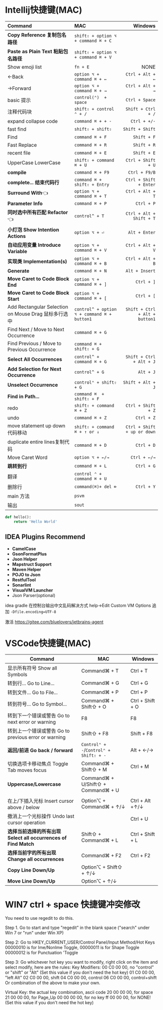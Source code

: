 # Intellij快捷键(MAC)
| Command | MAC | Windows |
| :---   | :---- |    ---: |
| **Copy Reference 复制包名路径** | `shift⇧ + option ⌥ + command ⌘ + C` |  |
| **Paste as Plain Text 粘贴包名路径** | `shift⇧ + option ⌥ + command ⌘ + V` |  |
|Show emoji list| `fn + E` | NONE|
|←Back | `option ⌥ + command ⌘ + ←` | `Ctrl + Alt + ←` |
|→Forward | `option ⌥ + command ⌘ + →` | `Ctrl + Alt + →`|
|basic 提示 | `control(⌃)  + space` | `Ctrl + Space` |
|注释代码块 | `shift⇧ + control ⌃ + /` | `Shift + Ctrl + /` |
|expand collapse code | `command ⌘ + + -` | `Ctrl + +/-`|
|fast find | ` shift⇧ + shift⇧  ` | `Shift + Shift` |
|Find | `command ⌘ + F` | `Shift + F` |
|Fast Replace| `command ⌘ + R` | `Shift + R` |
|recent file | ` command ⌘ + E ` | `Shift + E` |
|UpperCase LowerCase | ` shift⇧ + command ⌘ + U ` | `Ctrl + Shift + U`|
|**compile** | `command ⌘ + F9` | `Ctrl + F9/B` |
|**complete... 结束代码行** | `command ⌘ + shift⇧ + Entry` | `Ctrl + Shift + Enter` |
|**Surround With**👈 | `option ⌥ + command ⌘ + T` | `Ctrl + Alt + T` |
|**Parameter Info** | `command ⌘ + P` | `Ctrl + P` |
|**同时选中所有匹配 Refactor**👈 | `control^ + T` | `Ctrl + Alt + Shift + T` |
|**小灯泡 Show Intention Actions** | `option ⌥ + ⏎` | `Alt + Enter`|
|**自动应用变量 Introduce Variable** | `option ⌥ + command ⌘ + V` | `Ctrl + Alt + V`|
|**实现类 Implementation(s)** | `option ⌥ + command ⌘ + B` | `Ctrl + Alt + B`|
|**Generate** | `command ⌘ + N` | `Alt + Insert` |
|**Move Caret to Code Block End** |`option ⌥ + command ⌘ + ]`| `Ctrl + ]` |
|**Move Caret to Code Block Start** |`option ⌥ + command ⌘ + [`| `Ctrl + [`|
|Add Rectangular Selection on Mouse Drag 鼠标多行选中 |`control^ + option ⌥ + command ⌘ + button1`|`Shift + Ctrl + Alt + button1`|
|Find Next / Move to Next Occurrence |`command ⌘ + G`||
|Find Previous / Move to Previous Occurrence |`command ⌘ + shift⇧ + G`||
|**Select All Occurrences** |`control^ + command ⌘ + G`|`Shift + Ctrl + Alt + J`|
|**Add Selection for Next Occurrence** |`control^ + G`|`Alt + J`|
|**Unselect Occurrence** |`control⌃ + shift⇧ + G`|`Shift + Alt + J`|
|**Find in Path...** |`command ⌘  + shift⇧ + F`||
|redo | `shift⇧ + command ⌘ + Z` | `Ctrl + Shift + Z`|
|undo | `command ⌘ + Z` | `Ctrl + Z`|
|move statement up down代码移动 | `shift⇧ + command ⌘ + ↑ or ↓` | `Ctrl + Shift + up or down`|
|duplicate entire lines复制代码 | `command ⌘ + D` | `Ctrl + D`|
|Move Caret Word | `option ⌥ + ←/→` | `Ctrl + ←/→` |
|**跳转到行** | `command ⌘ + L` | `Ctrl + G` |
|翻译 | `control ⌃ + command ⌘ + U` ||
|删除行 | `command(⌘)+ del ⌦` | `Ctrl + Y`|
|main 方法 | ` psvm `||
|输出 | ` sout `||

```python
def hello():
    return 'Hello World'
```

## IDEA Plugins Recommend

- **CamelCase**
- **GsonFormatPlus**
- **Json Helper**
- **Mapstruct Support**
- **Maven Helper**
- **POJO to Json**
- **RestfulTool**
- **Sonarlint**
- **VisualVM Launcher**
- Json Parser(optional)


idea gradle 在控制台输出中文乱码解决方式
help->Edit Custom VM Options 追加 `-Dfile.encoding=UTF-8`

激活
https://gitee.com/bluelovers/jetbrains-agent



# VSCode快捷键(MAC)



| Command                                                      | MAC                                    | Windows          |
| ------------------------------------------------------------ | -------------------------------------- | ---------------- |
| 显示所有符号  Show all Symbols                               | Command⌘ + T                           | Ctrl + T         |
| 转到行... Go  to Line...                                     | Command⌘ + G                           | Ctrl + G         |
| 转到文件... Go  to File...                                   | Command⌘ + P                           | Ctrl + P         |
| 转到符号... Go  to Symbol...                                 | Command⌘ + Shift⇧ + O                  | Ctrl + Shift + O |
| 转到下一个错误或警告  Go to next error or warning            | F8                                     | F8               |
| 转到上一个错误或警告  Go to previous error or warning        | Shift⇧ + F8                            | Shift + F8       |
| **返回/前进 Go  back / forward**                             | `Control⌃ + -`/`Control⌃ + Shift⇧ + -` | Alt + ←/→        |
| 切换选项卡移动焦点  Toggle Tab moves focus                   | Command⌘ + Shift⇧ + M                  | Ctrl + M         |
| **Uppercase/Lowercase**                                      | Command⌘ + U/Shift⇧ + Command⌘ + U     |                  |
|                                                              |                                        |                  |
| 在上/下插入光标  Insert cursor above / below                 | Option⌥ + Command⌘ + ↑/↓               | Ctrl + Alt +↑/↓  |
| 撤消上一个光标操作  Undo last cursor operation               |                                        | Ctrl + U         |
| **选择当前选择的所有出现<br>Select all occurrences of Find Match** | Shift⇧ + Command⌘ + L                  | Ctrl + Shift + L |
| **选择当前字的所有出现<br>Change all occurrences**           | Command⌘ + F2                          | Ctrl + F2        |
| **Copy Line Down/Up**                                        | Option⌥ + Shift⇧ + ↑/↓                 |                  |
| **Move Line Down/Up**                                        | Option⌥ + ↑/↓                          |                  |



# WIN7 ctrl + space 快捷键冲突修改 

You need to use regedit to do this.

Step 1.
Go to start and type "regedit" in the blank space ("search" under Win 7 or "run" under Win XP)

Step 2:
Go to HKEY_CURRENT_USER/Control Panel/Input Method/Hot Keys
00000010 is for Ime/NonIme Toggle,
00000011 is for Shape Toggle
00000012 is for Punctuation 'Toggle

Step 3:
Go whichever hot key you want to modify, right click on the item and select modify,  here are the rules:
Key Modifiers: 
00 C0 00 00, no "control" or "shift" or "Alt"  (Set this value if you don't need the hot key)
01 C0 00 00, "left Alt"
02 C0 00 00, shift
04 C0 00 00, control
06 C0 00 00, control+shift
Or combination of the above to make your own.

Virtual Key:
the actual key combination, ascii code
20 00 00 00, for space
21 00 00 00, for Page_Up
00 00 00 00, for no key
ff 00 00 00, for NONE!  (Set this value if you don't need the hot key)